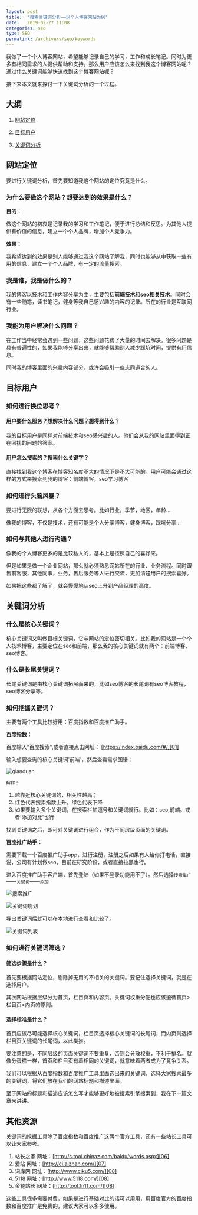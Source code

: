 ```yaml
---
layout: post
title:  "搜索关键词分析——以个人博客网站为例"
date:   2019-02-27 11:08
categories: seo
type: SEO
permalink: /archivers/seo/keywords
---
```


我做了一个个人博客网站，希望能够记录自己的学习，工作和成长笔记。同时为更多有相同需求的人提供帮助和支持。那么用户应该怎么来找到我这个博客网站呢？通过什么关键词能够快速找到这个博客网站呢？

接下来本文就来探讨一下关键词分析的一个过程。

## 大纲

1. [网站定位](#position)

2. [目标用户](#targetUser)

3. [关键词分析](#keyword)


## <span id="position">网站定位</span>

要进行关键词分析，首先要知道我这个网站的定位究竟是什么。

### 为什么要做这个网站？想要达到的效果是什么？

**目的：**

做这个网站的初衷是记录我的学习和工作笔记，便于进行总结和反思。为其他人提供有价值的信息，建立一个个人品牌，增加个人竞争力。

**效果：**

我希望达到的效果是别人能够通过我这个网站了解我，同时也能够从中获取一些有用的信息，建立一个个人品牌，有一定的流量搜索。

### 我是谁，我是做什么的？

我的博客以技术和工作内容分享为主，主要包括**前端技术**和**seo相关技术**。同时会有一些随笔，读书笔记，健身等我自己感兴趣的内容的记录。所在的行业是互联网行业。

### 我能为用户解决什么问题？

在工作当中经常会遇到一些问题，这些问题花费了大量的时间去解决。很多问题是具有普遍性的，如果我能够分享出来，就能够帮助别人减少踩坑时间，提供有用信息。

同时我的博客里面的兴趣内容部分，或许会吸引一些志同道合的人。

## <span id="targetUser">目标用户</span>

### 如何进行换位思考？

#### 用户要什么服务？想解决什么问题？想得到什么？

我的目标用户是同样对前端技术和seo感兴趣的人。他们会从我的网站里面得到正在困扰的问题的答案。

#### 用户怎么搜索的？搜索什么关键字？

直接找到我这个博客在博客知名度不大的情况下是不大可能的。用户可能会通过这样的方式来搜索到我的博客：前端博客，seo学习博客

### 如何进行头脑风暴？

要进行无限的联想，从各个方面去思考。比如行业，季节，地区，年龄...

像我的博客，不仅是技术，还有可能是个人分享博客，健身博客，踩坑分享...

### 如何与其他人进行沟通？

像我的个人博客更多的是比较私人的，基本上是按照自己的喜好来。

但是如果是做一个企业网站，那么就必须熟悉网站所在的行业、业务流程。同时跟售前客服，其他同事，业务，售后服务等人进行交流，更加清楚用户的搜索喜好。

如果把这些都了解了，就会慢慢地从seo上升到产品经理的高度。

## <span id="keyword">关键词分析</span>

### 什么是核心关键词？

核心关键词又叫做目标关键词，它与网站的定位密切相关。比如我的网站是一个个人技术博客，主要定位在seo和前端，那么我的核心关键词就有两个：前端博客、seo博客。

### 什么是长尾关键词？

长尾关键词是由核心关键词拓展而来的，比如seo博客的长尾词有seo博客教程，seo博客分享等。

### 如何挖掘关键词？

主要有两个工具比较好用：百度指数和百度推广助手。

**百度指数：**

百度输入"百度搜索",或者直接点击网址： [https://index.baidu.com/#/][01]

输入想要查询的核心关键词'前端'，然后查看需求图谱：

![qianduan][02]

`解释：`

1. 越靠近核心关键词的，相关性越高；
2. 红色代表搜索指数上升，绿色代表下降
3. 如果要输入多个关键词，在搜索栏加逗号和关键词就行。比如：seo,前端。或者'添加对比'也行

找到关键词之后，即可对关键词进行组合，作为不同层级页面的关键词。

**百度推广助手：**

需要下载一个百度推广助手app，进行注册，注册之后如果有人给你打电话，直接说，公司有计划做seo，目前在研究阶段，或者直接拉黑也行。

进入百度推广助手客户端，首先登陆（如果不登录功能用不了）。然后选择`搜索推广`——`关键词`——`添加`

![搜索推广][03]

![关键词规划][04]

导出关键词后就可以在本地进行查看和比较了。

![关键词列表][05]

### 如何进行关键词筛选？

#### 筛选步骤是什么？

首先要根据网站定位，剔除掉无用的不相关的关键词。要记住选择关键词，就是在选择用户。

其次网站根据层级分为首页，栏目页和内容页。关键词权重分配也应该遵循首页>栏目页>内页的原则。

#### 选择标准是什么？

首页应该尽可能选择核心关键词，栏目页选择核心关键词的长尾词，而内页则选择栏目页关键词的长尾词，以此类推。

要注意的是，不同层级的页面关键词不要重复，否则会分散权重，不利于排名。就像分蛋糕一样，首页和栏目页有着相同的关键词，就意味着两者成为了竞争关系。

我们可以根据从百度指数和百度推广工具里面选出来的关键词，选择大家搜索最多的关键词，将它们放在我们的网站标题和描述里面。

至于网站的标题和描述应该怎么写才能够更好地被搜素引擎搜索到，我在下一篇文章来讲讲。

## 其他资源

关键词的挖掘工具除了百度指数和百度推广这两个官方工具，还有一些站长工具可以让大家参考。

1. 站长之家 网址：[http://s.tool.chinaz.com/baidu/words.aspx][06]
2. 爱站 网址：[http://ci.aizhan.com/][07]
3. 词库网 网址：[http://www.ciku5.com/][08]
4. 5118 网址：[http://www.5118.com/][08]
5. 金花站长 网址：[http://tool.1n11.com/][08]

这些工具很多需要付费，如果是进行基础对比的话可以用用，用百度官方的百度指数和百度推广是免费的，建议大家可以多多使用。

[01]:https://index.baidu.com/#/ "百度指数"
[02]:/image/qianduan.png "前端关键词"
[03]:/image/keywordtuiguang.png "搜索推广"
[04]:/image/keywordguihua.png "关键词规划"
[05]:/image/guihuacsv.png "关键词列表"
[06]:http://s.tool.chinaz.com/baidu/words.aspx "站长之家"
[07]:http://ci.aizhan.com/ "爱站"
[08]:http://www.ciku5.com/ "词库网"
[09]:http://www.5118.com/ "5118"
[10]:http://tool.1n11.com/ "词库网"